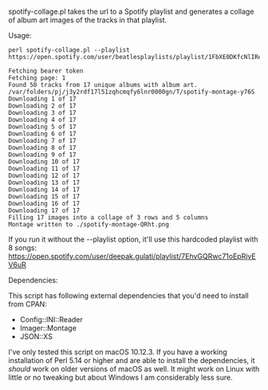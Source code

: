 spotify-collage.pl takes the url to a Spotify playlist and generates a collage of album art images of the tracks in that playlist.

Usage:

```
perl spotify-collage.pl --playlist https://open.spotify.com/user/beatlesplaylists/playlist/1FbXE0DKfcNlIRexSEHcs8
```

```
Fetching bearer token
Fetching page: 1
Found 50 tracks from 17 unique albums with album art.
/var/folders/pj/j3y2rdf17l51zqhcmqfy6lnr0000gn/T/spotify-montage-y76S
Downloading 1 of 17
Downloading 2 of 17
Downloading 3 of 17
Downloading 4 of 17
Downloading 5 of 17
Downloading 6 of 17
Downloading 7 of 17
Downloading 8 of 17
Downloading 9 of 17
Downloading 10 of 17
Downloading 11 of 17
Downloading 12 of 17
Downloading 13 of 17
Downloading 14 of 17
Downloading 15 of 17
Downloading 16 of 17
Downloading 17 of 17
Filling 17 images into a collage of 3 rows and 5 columns
Montage written to ./spotify-montage-QRht.png
```
If you run it without the --playlist option, it'll use this hardcoded playlist with 8 songs: https://open.spotify.com/user/deepak.gulati/playlist/7EhvGQRwc71oEpRjvEV6uR

Dependencies:

This script has following external dependencies that you'd need to install from CPAN:

- Config::INI::Reader
- Imager::Montage
- JSON::XS

I've only tested this script on macOS 10.12.3. If you have a working installation of Perl 5.14 or higher and are able to install the dependencies, it *should* work on older versions of macOS as well. It might work on Linux with little or no tweaking but about Windows I am considerably less sure.
